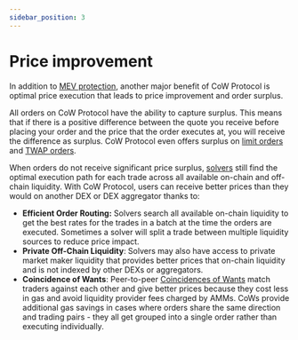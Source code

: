 ```yaml
---
sidebar_position: 3
---
```


# Price improvement

In addition to [MEV protection](./mev-protection), another major benefit of CoW Protocol is optimal price execution that leads to price improvement and order surplus.

All orders on CoW Protocol have the ability to capture surplus.
This means that if there is a positive difference between the quote you receive before placing your order and the price that the order executes at, you will receive the difference as surplus.
CoW Protocol even offers surplus on [limit orders](../order-types/limit-orders) and [TWAP orders](../order-types/twap-orders).

When orders do not receive significant price surplus, [solvers](../introduction/solvers) still find the optimal execution path for each trade across all available on-chain and off-chain liquidity.
With CoW Protocol, users can receive better prices than they would on another DEX or DEX aggregator thanks to:

- **Efficient Order Routing:** Solvers search all available on-chain liquidity to get the best rates for the trades in a batch at the time the orders are executed.
  Sometimes a solver will split a trade between multiple liquidity sources to reduce price impact.
- **Private Off-Chain Liquidity**: Solvers may also have access to private market maker liquidity that provides better prices that on-chain liquidity and is not indexed by other DEXs or aggregators.
- **Coincidence of Wants**: Peer-to-peer [Coincidences of Wants](../how-it-works/coincidence-of-wants) match traders against each other and give better prices because they cost less in gas and avoid liquidity provider fees charged by AMMs. CoWs provide additional gas savings in cases where orders share the same direction and trading pairs - they all get grouped into a single order rather than executing individually.
